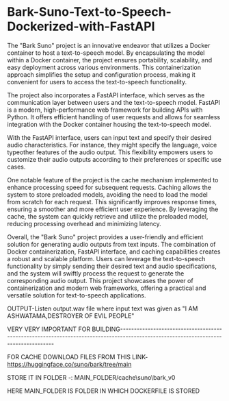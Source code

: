 # Bark-Suno-Text-to-Speech-Dockerized-with-FastAPI

The "Bark Suno" project is an innovative endeavor that utilizes a Docker container to host a text-to-speech model. By encapsulating the model within a Docker container, the project ensures portability, scalability, and easy deployment across various environments. This containerization approach simplifies the setup and configuration process, making it convenient for users to access the text-to-speech functionality.

The project also incorporates a FastAPI interface, which serves as the communication layer between users and the text-to-speech model. FastAPI is a modern, high-performance web framework for building APIs with Python. It offers efficient handling of user requests and allows for seamless integration with the Docker container housing the text-to-speech model.

With the FastAPI interface, users can input text and specify their desired audio characteristics. For instance, they might specify the language, voice typeother features of the audio output. This flexibility empowers users to customize their audio outputs according to their preferences or specific use cases.

One notable feature of the project is the cache mechanism implemented to enhance processing speed for subsequent requests. Caching allows the system to store preloaded models, avoiding the need to load the model from scratch for each request. This significantly improves response times, ensuring a smoother and more efficient user experience. By leveraging the cache, the system can quickly retrieve and utilize the preloaded model, reducing processing overhead and minimizing latency.

Overall, the "Bark Suno" project provides a user-friendly and efficient solution for generating audio outputs from text inputs. The combination of Docker containerization, FastAPI interface, and caching capabilities creates a robust and scalable platform. Users can leverage the text-to-speech functionality by simply sending their desired text and audio specifications, and the system will swiftly process the request to generate the corresponding audio output. This project showcases the power of containerization and modern web frameworks, offering a practical and versatile solution for text-to-speech applications.

OUTPUT-Listen output.wav file where input text was given as "I AM ASHWATAMA,DESTROYER OF EVIL PEOPLE"

VERY VERY IMPORTANT FOR BUILDING------------------------------------------------------------------------------------------------------------------------------------

FOR CACHE
DOWNLOAD FILES FROM THIS LINK-https://huggingface.co/suno/bark/tree/main

STORE IT IN FOLDER -: MAIN_FOLDER/cache\suno\bark_v0

HERE MAIN_FOLDER IS FOLDER IN WHICH DOCKERFILE IS STORED
